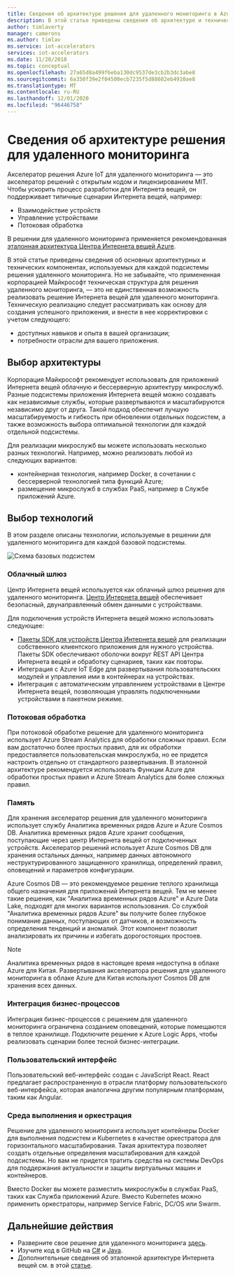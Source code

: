 ```yaml
---
title: Сведения об архитектуре решения для удаленного мониторинга в Azure | Документация Майкрософт
description: В этой статье приведены сведения об архитектуре и технических компонентах в решении удаленного мониторинга
author: timlaverty
manager: camerons
ms.author: timlav
ms.service: iot-accelerators
services: iot-accelerators
ms.date: 11/20/2018
ms.topic: conceptual
ms.openlocfilehash: 27a65d8a499f6eba130dc9537de3cb2b3dc3abe8
ms.sourcegitcommit: 6a350f39e2f04500ecb7235f5d88682eb4910ae8
ms.translationtype: MT
ms.contentlocale: ru-RU
ms.lasthandoff: 12/01/2020
ms.locfileid: "96446758"
---
```

# <a name="remote-monitoring-architectural-choices"></a>Сведения об архитектуре решения для удаленного мониторинга

Акселератор решения Azure IoT для удаленного мониторинга — это акселератор решений с открытым кодом и лицензированием MIT. Чтобы ускорить процесс разработки для Интернета вещей, он поддерживает типичные сценарии Интернета вещей, например:

- Взаимодействие устройств
- Управление устройствами
- Потоковая обработка

В решении для удаленного мониторинга применяется рекомендованная [эталонная архитектура Центра Интернета вещей Azure](/azure/architecture/reference-architectures/iot).

В этой статье приведены сведения об основных архитектурных и технических компонентах, используемых для каждой подсистемы решения удаленного мониторинга. Но не забывайте, что примененная корпорацией Майкрософт техническая структура для решения удаленного мониторинга, — это не единственная возможность реализовать решение Интернета вещей для удаленного мониторинга. Техническую реализацию следует рассматривать как основу для создания успешного приложения, и внести в нее корректировки с учетом следующего:

- доступных навыков и опыта в вашей организации;
- потребности отрасли для вашего приложения.

## <a name="architectural-choices"></a>Выбор архитектуры

Корпорация Майкрософт рекомендует использовать для приложений Интернета вещей облачную и бессерверную архитектуру микрослужб. Разные подсистемы приложения Интернета вещей можно создавать как независимые службы, которые развертываются и масштабируются независимо друг от друга. Такой подход обеспечит лучшую масштабируемость и гибкость при обновлении отдельных подсистем, а также возможность выбора оптимальной технологии для каждой отдельной подсистемы.

Для реализации микрослужб вы можете использовать несколько разных технологий. Например, можно реализовать любой из следующих вариантов:

- контейнерная технология, например Docker, в сочетании с бессерверной технологией типа функций Azure;
- размещение микрослужб в службах PaaS, например в Службе приложений Azure.

## <a name="technology-choices"></a>Выбор технологий

В этом разделе описаны технологии, используемые в решении для удаленного мониторинга для каждой базовой подсистемы.

![Схема базовых подсистем](./media/iot-accelerators-remote-monitoring-architectural-choices/subsystem.png)

### <a name="cloud-gateway"></a>Облачный шлюз

Центр Интернета вещей используется как облачный шлюз решения для удаленного мониторинга. [Центр Интернета вещей](https://azure.microsoft.com/services/iot-hub/) обеспечивает безопасный, двунаправленный обмен данными с устройствами.

Для подключения устройств Интернета вещей можно использовать следующее:

- [Пакеты SDK для устройств Центра Интернета вещей](../iot-hub/iot-hub-devguide-sdks.md#azure-iot-hub-device-sdks) для реализации собственного клиентского приложения для нужного устройства. Пакеты SDK обеспечивают оболочки вокруг REST API Центра Интернета вещей и обработку сценариев, таких как повторы.
- Интеграция с Azure IoT Edge для развертывания пользовательских модулей и управления ими в контейнерах на устройствах.
- Интеграция с автоматическим управлением устройствами в Центре Интернета вещей, позволяющая управлять подключенными устройствами в пакетном режиме.

### <a name="stream-processing"></a>Потоковая обработка

При потоковой обработке решение для удаленного мониторинга использует Azure Stream Analytics для обработки сложных правил. Если вам достаточно более простых правил, для их обработки предоставляется пользовательская микрослужба, но ее придется настроить отдельно от стандартного развертывания. В эталонной архитектуре рекомендуется использовать Функции Azure для обработки простых правил и Azure Stream Analytics для более сложных правил.

### <a name="storage"></a>Память

Для хранения акселератор решения для удаленного мониторинга использует службу Аналитика временных рядов Azure и Azure Cosmos DB. Аналитика временных рядов Azure хранит сообщения, поступающие через центр Интернета вещей от подключенных устройств. Акселератор решений использует Azure Cosmos DB для хранения остальных данных, например данных автономного неструктурированного защищенного хранилища, определений правил, оповещений и параметров конфигурации.

Azure Cosmos DB — это рекомендуемое решение теплого хранилища общего назначения для приложений Интернета вещей. Тем не менее такие решения, как "Аналитика временных рядов Azure" и Azure Data Lake, подходят для многих вариантов использования. Со службой "Аналитика временных рядов Azure" вы получите более глубокое понимание данных, поступающих от датчиков, и возможность определения тенденций и аномалий. Этот компонент позволит анализировать их причины и избегать дорогостоящих простоев.

> [!NOTE]
> Аналитика временных рядов в настоящее время недоступна в облаке Azure для Китая. Развертывания акселератора решения для удаленного мониторинга в облаке Azure для Китая используют Cosmos DB для хранения всех данных.

### <a name="business-integration"></a>Интеграция бизнес-процессов

Интеграция бизнес-процессов с решением для удаленного мониторинга ограничена созданием оповещений, которые помещаются в теплое хранилище. Подключите решение к Azure Logic Apps, чтобы реализовать сценарии более тесной бизнес-интеграции.

### <a name="user-interface"></a>Пользовательский интерфейс

Пользовательский веб-интерфейс создан с JavaScript React. React предлагает распространенную в отрасли платформу пользовательского веб-интерфейса, которая аналогична другим популярным платформам, таким как Angular.

### <a name="runtime-and-orchestration"></a>Среда выполнения и оркестрация

Решение для удаленного мониторинга использует контейнеры Docker для выполнения подсистем и Kubernetes в качестве оркестратора для горизонтального масштабирования. Такая архитектура позволяет создать отдельные определения масштабирования для каждой подсистемы. Но вам не придется тратить средства на системы DevOps для поддержания актуальности и защиты виртуальных машин и контейнеров.

Вместо Docker вы можете разместить микрослужбы в службах PaaS, таких как Служба приложений Azure. Вместо Kubernetes можно применить оркестраторы, например Service Fabric, DC/OS или Swarm.

## <a name="next-steps"></a>Дальнейшие действия

* Разверните свое решение для удаленного мониторинга [здесь](https://www.azureiotsolutions.com/).
* Изучите код в GitHub на [C#](https://github.com/Azure/azure-iot-pcs-remote-monitoring-dotnet/) и [Java](https://github.com/Azure/azure-iot-pcs-remote-monitoring-java/).  
* Дополнительные сведения об эталонной архитектуре Интернета вещей см. в этой [статье](/azure/architecture/reference-architectures/iot).